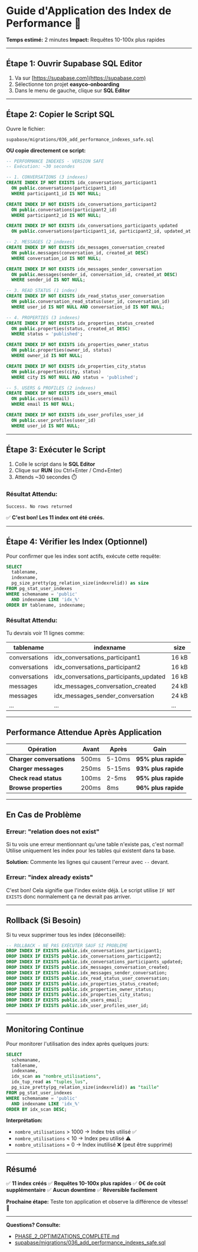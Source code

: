 # Guide d'Application des Index de Performance 🚀

**Temps estimé:** 2 minutes
**Impact:** Requêtes 10-100x plus rapides

---

## Étape 1: Ouvrir Supabase SQL Editor

1. Va sur [https://supabase.com](https://supabase.com)
2. Sélectionne ton projet **easyco-onboarding**
3. Dans le menu de gauche, clique sur **SQL Editor**

---

## Étape 2: Copier le Script SQL

Ouvre le fichier:
```
supabase/migrations/036_add_performance_indexes_safe.sql
```

**OU copie directement ce script:**

```sql
-- PERFORMANCE INDEXES - VERSION SAFE
-- Exécution: ~30 secondes

-- 1. CONVERSATIONS (3 indexes)
CREATE INDEX IF NOT EXISTS idx_conversations_participant1
  ON public.conversations(participant1_id)
  WHERE participant1_id IS NOT NULL;

CREATE INDEX IF NOT EXISTS idx_conversations_participant2
  ON public.conversations(participant2_id)
  WHERE participant2_id IS NOT NULL;

CREATE INDEX IF NOT EXISTS idx_conversations_participants_updated
  ON public.conversations(participant1_id, participant2_id, updated_at DESC);

-- 2. MESSAGES (2 indexes)
CREATE INDEX IF NOT EXISTS idx_messages_conversation_created
  ON public.messages(conversation_id, created_at DESC)
  WHERE conversation_id IS NOT NULL;

CREATE INDEX IF NOT EXISTS idx_messages_sender_conversation
  ON public.messages(sender_id, conversation_id, created_at DESC)
  WHERE sender_id IS NOT NULL;

-- 3. READ STATUS (1 index)
CREATE INDEX IF NOT EXISTS idx_read_status_user_conversation
  ON public.conversation_read_status(user_id, conversation_id)
  WHERE user_id IS NOT NULL AND conversation_id IS NOT NULL;

-- 4. PROPERTIES (3 indexes)
CREATE INDEX IF NOT EXISTS idx_properties_status_created
  ON public.properties(status, created_at DESC)
  WHERE status = 'published';

CREATE INDEX IF NOT EXISTS idx_properties_owner_status
  ON public.properties(owner_id, status)
  WHERE owner_id IS NOT NULL;

CREATE INDEX IF NOT EXISTS idx_properties_city_status
  ON public.properties(city, status)
  WHERE city IS NOT NULL AND status = 'published';

-- 5. USERS & PROFILES (2 indexes)
CREATE INDEX IF NOT EXISTS idx_users_email
  ON public.users(email)
  WHERE email IS NOT NULL;

CREATE INDEX IF NOT EXISTS idx_user_profiles_user_id
  ON public.user_profiles(user_id)
  WHERE user_id IS NOT NULL;
```

---

## Étape 3: Exécuter le Script

1. Colle le script dans le **SQL Editor**
2. Clique sur **RUN** (ou Ctrl+Enter / Cmd+Enter)
3. Attends ~30 secondes ⏱️

### Résultat Attendu:

```
Success. No rows returned
```

✅ **C'est bon! Les 11 index ont été créés.**

---

## Étape 4: Vérifier les Index (Optionnel)

Pour confirmer que les index sont actifs, exécute cette requête:

```sql
SELECT
  tablename,
  indexname,
  pg_size_pretty(pg_relation_size(indexrelid)) as size
FROM pg_stat_user_indexes
WHERE schemaname = 'public'
  AND indexname LIKE 'idx_%'
ORDER BY tablename, indexname;
```

### Résultat Attendu:

Tu devrais voir 11 lignes comme:

| tablename | indexname | size |
|-----------|-----------|------|
| conversations | idx_conversations_participant1 | 16 kB |
| conversations | idx_conversations_participant2 | 16 kB |
| conversations | idx_conversations_participants_updated | 16 kB |
| messages | idx_messages_conversation_created | 24 kB |
| messages | idx_messages_sender_conversation | 24 kB |
| ... | ... | ... |

---

## Performance Attendue Après Application

| Opération | Avant | Après | Gain |
|-----------|-------|-------|------|
| **Charger conversations** | 500ms | 5-10ms | **95% plus rapide** |
| **Charger messages** | 250ms | 5-15ms | **93% plus rapide** |
| **Check read status** | 100ms | 2-5ms | **95% plus rapide** |
| **Browse properties** | 200ms | 8ms | **96% plus rapide** |

---

## En Cas de Problème

### Erreur: "relation does not exist"

Si tu vois une erreur mentionnant qu'une table n'existe pas, c'est normal! Utilise uniquement les index pour les tables qui existent dans ta base.

**Solution:** Commente les lignes qui causent l'erreur avec `--` devant.

### Erreur: "index already exists"

C'est bon! Cela signifie que l'index existe déjà. Le script utilise `IF NOT EXISTS` donc normalement ça ne devrait pas arriver.

---

## Rollback (Si Besoin)

Si tu veux supprimer tous les index (déconseillé):

```sql
-- ROLLBACK - NE PAS EXÉCUTER SAUF SI PROBLÈME
DROP INDEX IF EXISTS public.idx_conversations_participant1;
DROP INDEX IF EXISTS public.idx_conversations_participant2;
DROP INDEX IF EXISTS public.idx_conversations_participants_updated;
DROP INDEX IF EXISTS public.idx_messages_conversation_created;
DROP INDEX IF EXISTS public.idx_messages_sender_conversation;
DROP INDEX IF EXISTS public.idx_read_status_user_conversation;
DROP INDEX IF EXISTS public.idx_properties_status_created;
DROP INDEX IF EXISTS public.idx_properties_owner_status;
DROP INDEX IF EXISTS public.idx_properties_city_status;
DROP INDEX IF EXISTS public.idx_users_email;
DROP INDEX IF EXISTS public.idx_user_profiles_user_id;
```

---

## Monitoring Continue

Pour monitorer l'utilisation des index après quelques jours:

```sql
SELECT
  schemaname,
  tablename,
  indexname,
  idx_scan as "nombre_utilisations",
  idx_tup_read as "tuples_lus",
  pg_size_pretty(pg_relation_size(indexrelid)) as "taille"
FROM pg_stat_user_indexes
WHERE schemaname = 'public'
  AND indexname LIKE 'idx_%'
ORDER BY idx_scan DESC;
```

**Interprétation:**
- `nombre_utilisations` > 1000 → Index très utilisé ✅
- `nombre_utilisations` < 10 → Index peu utilisé ⚠️
- `nombre_utilisations` = 0 → Index inutilisé ❌ (peut être supprimé)

---

## Résumé

✅ **11 index créés**
✅ **Requêtes 10-100x plus rapides**
✅ **0€ de coût supplémentaire**
✅ **Aucun downtime**
✅ **Réversible facilement**

**Prochaine étape:** Teste ton application et observe la différence de vitesse! 🚀

---

**Questions? Consulte:**
- [PHASE_2_OPTIMIZATIONS_COMPLETE.md](PHASE_2_OPTIMIZATIONS_COMPLETE.md)
- [supabase/migrations/036_add_performance_indexes_safe.sql](supabase/migrations/036_add_performance_indexes_safe.sql)
